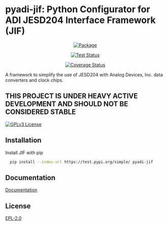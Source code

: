 # pyadi-jif: Python Configurator for ADI JESD204 Interface Framework (JIF)

<p align="center">
<a href="https://test.pypi.org/project/pyadi-jif">
<img src="https://img.shields.io/pypi/v/pyadi-jif.svg" alt="Package">
</a>

<p align="center">
<a href="https://github.com/analogdevicesinc/pyadi-jif/actions/workflows/tests.yml">
<img src="https://github.com/analogdevicesinc/pyadi-jif/actions/workflows/tests.yml/badge.svg" alt="Test Status">
</a>

<p align="center">
<a href="https://codecov.io/gh/analogdevicesinc/pyadi-jif">
<img src="https://codecov.io/gh/analogdevicesinc/pyadi-jif/branch/main/graph/badge.svg?token=WVSRCSXFWL" alt="Coverage Status">
</a>

A framework to simplify the use of JESD204 with Analog Devices, Inc. data converters and clock chips.

## THIS PROJECT IS UNDER HEAVY ACTIVE DEVELOPMENT AND SHOULD NOT BE CONSIDERED STABLE

[![GPLv3 License](https://img.shields.io/badge/License-EPL%20v2-blue.svg)](https://opensource.org/licenses/)

  
## Installation 

Install JIF with pip

```bash 
  pip install --index-url https://test.pypi.org/simple/ pyadi-jif
```


## Documentation

[Documentation](https://https://analogdevicesinc.github.io/pyadi-jif/master/)

  
## License

[EPL-2.0](https://www.eclipse.org/legal/epl-2.0/)
